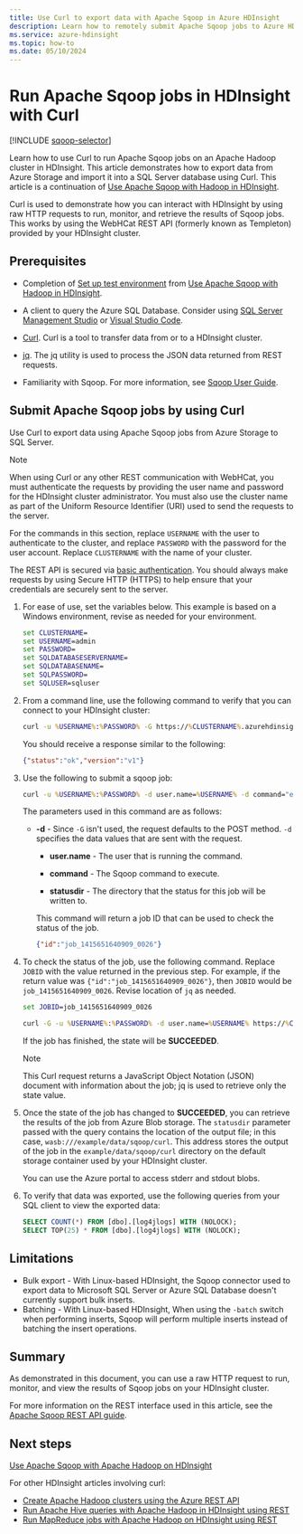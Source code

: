 ```yaml
---
title: Use Curl to export data with Apache Sqoop in Azure HDInsight
description: Learn how to remotely submit Apache Sqoop jobs to Azure HDInsight using Curl.
ms.service: azure-hdinsight
ms.topic: how-to
ms.date: 05/10/2024
---
```


# Run Apache Sqoop jobs in HDInsight with Curl

[!INCLUDE [sqoop-selector](../includes/hdinsight-selector-use-sqoop.md)]

Learn how to use Curl to run Apache Sqoop jobs on an Apache Hadoop cluster in HDInsight. This article demonstrates how to export data from Azure Storage and import it into a SQL Server database using Curl. This article is a continuation of [Use Apache Sqoop with Hadoop in HDInsight](./hdinsight-use-sqoop.md).

Curl is used to demonstrate how you can interact with HDInsight by using raw HTTP requests to run, monitor, and retrieve the results of Sqoop jobs. This works by using the WebHCat REST API (formerly known as Templeton) provided by your HDInsight cluster.

## Prerequisites

* Completion of [Set up test environment](./hdinsight-use-sqoop.md#create-cluster-and-sql-database) from [Use Apache Sqoop with Hadoop in HDInsight](./hdinsight-use-sqoop.md).

* A client to query the Azure SQL Database. Consider using [SQL Server Management Studio](/azure/azure-sql/database/connect-query-ssms) or [Visual Studio Code](/azure/azure-sql/database/connect-query-vscode).

* [Curl](https://curl.haxx.se/). Curl is a tool to transfer data from or to a HDInsight cluster.

* [jq](https://stedolan.github.io/jq/). The jq utility is used to process the JSON data returned from REST requests.

* Familiarity with Sqoop. For more information, see [Sqoop User Guide](https://sqoop.apache.org/docs/1.4.7/SqoopUserGuide.html).

## Submit Apache Sqoop jobs by using Curl

Use Curl to export data using Apache Sqoop jobs from Azure Storage to SQL Server.

> [!NOTE]  
> When using Curl or any other REST communication with WebHCat, you must authenticate the requests by providing the user name and password for the HDInsight cluster administrator. You must also use the cluster name as part of the Uniform Resource Identifier (URI) used to send the requests to the server.

For the commands in this section, replace `USERNAME` with the user to authenticate to the cluster, and replace `PASSWORD` with the password for the user account. Replace `CLUSTERNAME` with the name of your cluster.

The REST API is secured via [basic authentication](https://en.wikipedia.org/wiki/Basic_access_authentication). You should always make requests by using Secure HTTP (HTTPS) to help ensure that your credentials are securely sent to the server.

1. For ease of use, set the variables below. This example is based on a Windows environment, revise as needed for your environment.

    ```cmd
    set CLUSTERNAME=
    set USERNAME=admin
    set PASSWORD=
    set SQLDATABASESERVERNAME=
    set SQLDATABASENAME=
    set SQLPASSWORD=
    set SQLUSER=sqluser
    ```

1. From a command line, use the following command to verify that you can connect to your HDInsight cluster:

    ```cmd
    curl -u %USERNAME%:%PASSWORD% -G https://%CLUSTERNAME%.azurehdinsight.net/templeton/v1/status
    ```

    You should receive a response similar to the following:

    ```json
    {"status":"ok","version":"v1"}
    ```

1. Use the following to submit a sqoop job:

    ```cmd
    curl -u %USERNAME%:%PASSWORD% -d user.name=%USERNAME% -d command="export --connect jdbc:sqlserver://%SQLDATABASESERVERNAME%.database.windows.net;user=%SQLUSER%@%SQLDATABASESERVERNAME%;password=%PASSWORD%;database=%SQLDATABASENAME% --table log4jlogs --export-dir /example/data/sample.log --input-fields-terminated-by \0x20 -m 1" -d statusdir="wasb:///example/data/sqoop/curl" https://%CLUSTERNAME%.azurehdinsight.net/templeton/v1/sqoop
    ```

    The parameters used in this command are as follows:

   * **-d** - Since `-G` isn't used, the request defaults to the POST method. `-d` specifies the data values that are sent with the request.

       * **user.name** - The user that is running the command.

       * **command** - The Sqoop command to execute.

       * **statusdir** - The directory that the status for this job will be written to.

     This command will return a job ID that can be used to check the status of the job.

       ```json
       {"id":"job_1415651640909_0026"}
       ```

1. To check the status of the job, use the following command. Replace `JOBID` with the value returned in the previous step. For example, if the return value was `{"id":"job_1415651640909_0026"}`, then `JOBID` would be `job_1415651640909_0026`. Revise location of `jq` as needed.

    ```cmd
    set JOBID=job_1415651640909_0026

    curl -G -u %USERNAME%:%PASSWORD% -d user.name=%USERNAME% https://%CLUSTERNAME%.azurehdinsight.net/templeton/v1/jobs/%JOBID% | C:\HDI\jq-win64.exe .status.state
    ```

    If the job has finished, the state will be **SUCCEEDED**.

   > [!NOTE]  
   > This Curl request returns a JavaScript Object Notation (JSON) document with information about the job; jq is used to retrieve only the state value.

1. Once the state of the job has changed to **SUCCEEDED**, you can retrieve the results of the job from Azure Blob storage. The `statusdir` parameter passed with the query contains the location of the output file; in this case, `wasb:///example/data/sqoop/curl`. This address stores the output of the job in the `example/data/sqoop/curl` directory on the default storage container used by your HDInsight cluster.

    You can use the Azure portal to access stderr and stdout blobs.

1. To verify that data was exported, use the following queries from your SQL client to view the exported data:

    ```sql
    SELECT COUNT(*) FROM [dbo].[log4jlogs] WITH (NOLOCK);
    SELECT TOP(25) * FROM [dbo].[log4jlogs] WITH (NOLOCK);
    ```

## Limitations

* Bulk export - With Linux-based HDInsight, the Sqoop connector used to export data to Microsoft SQL Server or Azure SQL Database doesn't currently support bulk inserts.
* Batching - With Linux-based HDInsight, When using the `-batch` switch when performing inserts, Sqoop will perform multiple inserts instead of batching the insert operations.

## Summary

As demonstrated in this document, you can use a raw HTTP request to run, monitor, and view the results of Sqoop jobs on your HDInsight cluster.

For more information on the REST interface used in this article, see the <a href="https://sqoop.apache.org/docs/1.99.3/RESTAPI.html" target="_blank">Apache Sqoop REST API guide</a>.

## Next steps

[Use Apache Sqoop with Apache Hadoop on HDInsight](hdinsight-use-sqoop.md)

For other HDInsight articles involving curl:

* [Create Apache Hadoop clusters using the Azure REST API](../hdinsight-hadoop-create-linux-clusters-curl-rest.md)
* [Run Apache Hive queries with Apache Hadoop in HDInsight using REST](apache-hadoop-use-hive-curl.md)
* [Run MapReduce jobs with Apache Hadoop on HDInsight using REST](apache-hadoop-use-mapreduce-curl.md)
